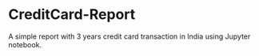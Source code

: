 # CreditCard-Report
A simple report with 3 years credit card transaction in India using Jupyter notebook.
